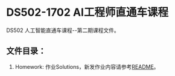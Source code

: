 # DS502-1702 AI工程师直通车课程
DS502 人工智能直通车课程--第二期课程文件。

## 文件目录：

1. Homework: 作业Solutions，新发作业内容请参考[README](homework/README.md)。
